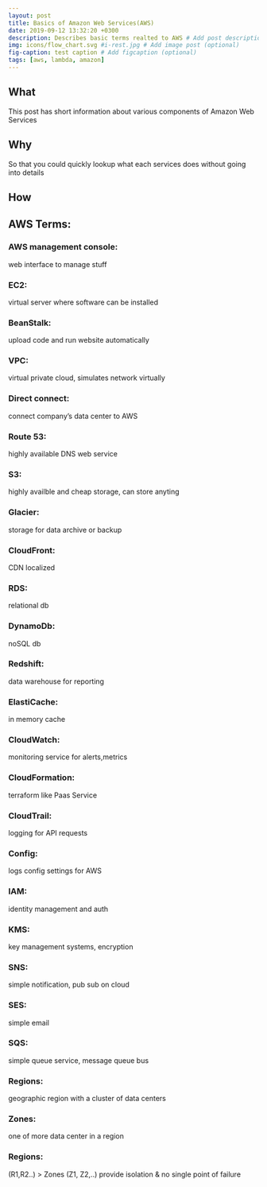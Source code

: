 ```yaml
---
layout: post
title: Basics of Amazon Web Services(AWS)
date: 2019-09-12 13:32:20 +0300
description: Describes basic terms realted to AWS # Add post description (optional)
img: icons/flow_chart.svg #i-rest.jpg # Add image post (optional)
fig-caption: test caption # Add figcaption (optional)
tags: [aws, lambda, amazon]
---
```

## What
This post has short information about various components of Amazon Web Services

## Why
So that you could quickly lookup what each services does without going into details

## How
## AWS Terms:
### AWS management console: ###  
web interface to manage stuff
### EC2: ###  
virtual server where software can be installed
### BeanStalk: ###  
upload code and run website automatically
### VPC: ###  
virtual private cloud, simulates network virtually
### Direct connect: ###  
connect company’s data center to AWS
### Route 53: ###  
highly available DNS web service
### S3: ###  
highly availble and cheap storage, can store anyting
### Glacier: ###  
storage for data archive or backup
### CloudFront: ###  
CDN localized
### RDS: ###  
relational db
### DynamoDb: ###  
noSQL db
### Redshift: ###  
data warehouse for reporting
### ElastiCache: ###  
in memory cache
### CloudWatch: ###  
monitoring service for alerts,metrics
### CloudFormation: ###  
terraform like Paas Service
### CloudTrail: ###  
logging for API requests
### Config: ###  
logs config settings for AWS
### IAM: ###  
identity management and auth
### KMS: ###  
key management systems, encryption
### SNS: ###  
simple notification, pub sub on cloud
### SES: ###  
simple email
### SQS: ###  
simple queue service, message queue bus
### Regions: ###  
geographic region with a cluster of data centers
### Zones: ###  
one of more data center in a region
### Regions: ###  
(R1,R2..) > Zones (Z1, Z2,..) provide isolation & no single point of failure



